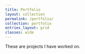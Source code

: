 ```yaml
---
title: Portfolio
layout: collection
permalink: /portfolio/
collection: portfolio
entries_layout: grid
classes: wide
---
```


These are projects I have worked on.